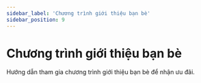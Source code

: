 ```yaml
---
sidebar_label: 'Chương trình giới thiệu bạn bè'
sidebar_position: 9
---
```


# Chương trình giới thiệu bạn bè

Hướng dẫn tham gia chương trình giới thiệu bạn bè để nhận ưu đãi.